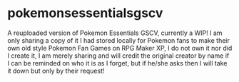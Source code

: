 # pokemonsessentialsgscv
A reuploaded version of Pokemon Essentials GSCV, currently a WIP!
I am only sharing a copy of it I had stored locally for Pokemon fans to make their own old style Pokemon Fan Games on RPG Maker XP, I do not own it nor did I create it, I am merely sharing and will credit the original creator by name if I can be reminded on who it is as I forget, but if he/she asks then I will take it down but only by their request!
